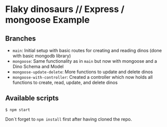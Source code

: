 # Flaky dinosaurs // Express / mongoose Example

## Branches

- `main`: Initial setup with basic routes for creating and reading dinos (done with basic mongodb library)
- `mongoose`: Same functionality as in `main` but now with mongoose and a Dino Schema and Model
- `mongoose-update-delete`: More functions to update and delete dinos
- `mongoose-with-controller`: Created a controller which now holds all functions to create, read, update, and delete dinos

## Available scripts

```
$ npm start
```

Don´t forget to `npm install` first after having cloned the repo.
